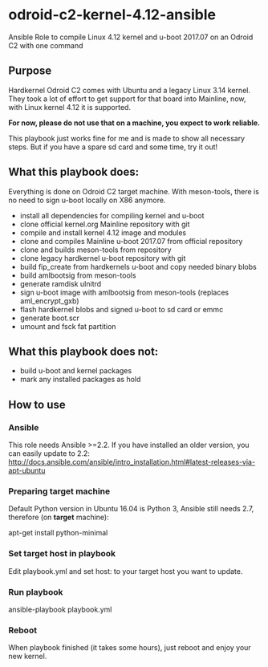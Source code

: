 # odroid-c2-kernel-4.12-ansible
Ansible Role to compile Linux 4.12 kernel and u-boot 2017.07 on an Odroid C2 with one command

## Purpose
Hardkernel Odroid C2 comes with Ubuntu and a legacy Linux 3.14 kernel.
They took a lot of effort to get support for that board into Mainline, now, with Linux kernel 4.12 it is supported.

**For now, please do not use that on a machine, you expect to work reliable.**

This playbook just works fine for me and is made to show all necessary steps. But if you have a spare sd card and some time, try it out!

## What this playbook does:
Everything is done on Odroid C2 target machine. With meson-tools, there is no need to sign u-boot locally on X86 anymore.

* install all dependencies for compiling kernel and u-boot
* clone official kernel.org Mainline repository with git
* compile and install kernel 4.12 image and modules
* clone and compiles Mainline u-boot 2017.07 from official repository
* clone and builds meson-tools from repository
* clone legacy hardkernel u-boot repository with git 
* build fip_create from hardkernels u-boot and copy needed binary blobs
* build amlbootsig from meson-tools
* generate ramdisk uInitrd
* sign u-boot image with amlbootsig from meson-tools (replaces aml_encrypt_gxb)
* flash hardkernel blobs and signed u-boot to sd card or emmc
* generate boot.scr
* umount and fsck fat partition

## What this playbook does not:
* build u-boot and kernel packages
* mark any installed packages as hold

## How to use

### Ansible
This role needs Ansible >=2.2. If you have installed an older version, you can easily update to 2.2:
http://docs.ansible.com/ansible/intro_installation.html#latest-releases-via-apt-ubuntu

### Preparing target machine
Default Python version in Ubuntu 16.04 is Python 3, Ansible still needs 2.7, therefore (on **target** machine):

apt-get install python-minimal

### Set target host in playbook
Edit playbook.yml and set host: to your target host you want to update.

### Run playbook

ansible-playbook playbook.yml

### Reboot
When playbook finished (it takes some hours), just reboot and enjoy your new kernel.
